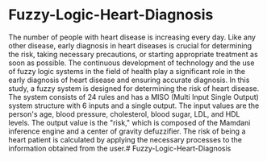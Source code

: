 # Fuzzy-Logic-Heart-Diagnosis
The number of people with heart disease is increasing every day. Like any other disease, early diagnosis in heart diseases is crucial for determining the risk, taking necessary precautions, or starting appropriate treatment as soon as possible. The continuous development of technology and the use of fuzzy logic systems in the field of health play a significant role in the early diagnosis of heart disease and ensuring accurate diagnosis. In this study, a fuzzy system is designed for determining the risk of heart disease. The system consists of 24 rules and has a MISO (Multi Input Single Output) system structure with 6 inputs and a single output. The input values are the person's age, blood pressure, cholesterol, blood sugar, LDL, and HDL levels. The output value is the "risk," which is composed of the Mamdani inference engine and a center of gravity defuzzifier. The risk of being a heart patient is calculated by applying the necessary processes to the information obtained from the user.# Fuzzy-Logic-Heart-Diagnosis
